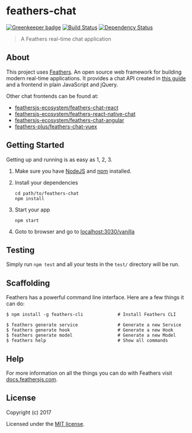 # feathers-chat

[![Greenkeeper badge](https://badges.greenkeeper.io/feathersjs/feathers-chat.svg)](https://greenkeeper.io/)
[![Build Status](https://img.shields.io/travis/feathersjs/feathers-chat/master.svg)](https://travis-ci.org/feathersjs/feathers-chat)
[![Dependency Status](https://img.shields.io/david/feathersjs/feathers-chat.svg)](https://david-dm.org/feathersjs/feathers-chat)

> A Feathers real-time chat application

## About

This project uses [Feathers](http://feathersjs.com). An open source web framework for building modern real-time applications. It provides a chat API created in [this guide](https://docs.feathersjs.com/guides/chat/readme.html) and a frontend in plain JavaScript and jQuery.

Other chat frontends can be found at:

- [feathersjs-ecosystem/feathers-chat-react](https://github.com/feathersjs-ecosystem/feathers-chat-react)
- [feathersjs-ecosystem/feathers-react-native-chat](https://github.com/feathersjs-ecosystem/feathers-react-native-chat)
- [feathersjs-ecosystem/feathers-chat-angular](https://github.com/feathersjs-ecosystem/feathers-chat-angular)
- [feathers-plus/feathers-chat-vuex](https://github.com/feathers-plus/feathers-chat-vuex)

## Getting Started

Getting up and running is as easy as 1, 2, 3.

1. Make sure you have [NodeJS](https://nodejs.org/) and [npm](https://www.npmjs.com/) installed.
2. Install your dependencies

    ```
    cd path/to/feathers-chat
    npm install
    ```

3. Start your app

    ```
    npm start
    ```

4. Goto to browser and go to [localhost:3030/vanilla](http://localhost:3030/vanilla/)

## Testing

Simply run `npm test` and all your tests in the `test/` directory will be run.

## Scaffolding

Feathers has a powerful command line interface. Here are a few things it can do:

```
$ npm install -g feathers-cli             # Install Feathers CLI

$ feathers generate service               # Generate a new Service
$ feathers generate hook                  # Generate a new Hook
$ feathers generate model                 # Generate a new Model
$ feathers help                           # Show all commands
```

## Help

For more information on all the things you can do with Feathers visit [docs.feathersjs.com](http://docs.feathersjs.com).

## License

Copyright (c) 2017

Licensed under the [MIT license](LICENSE).
